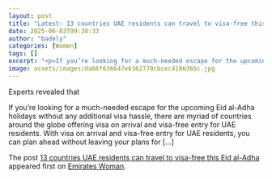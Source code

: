 ```yaml
---
layout: post
title: "Latest: 13 countries UAE residents can travel to visa-free this Eid al-Adha"
date: 2025-06-03T09:30:33
author: "badely"
categories: [Women]
tags: []
excerpt: "<p>If you’re looking for a much-needed escape for the upcoming Eid al-Adha holidays without any additional visa hassle, there are myriad of countries "
image: assets/images/da66f636647e6162770cbcec4186365c.jpg
---
```


Experts revealed that <p>If you’re looking for a much-needed escape for the upcoming Eid al-Adha holidays without any additional visa hassle, there are myriad of countries around the globe offering visa on arrival and visa-free entry for UAE residents. With visa on arrival and visa-free entry for UAE residents, you can plan ahead without leaving your plans for [&#8230;]</p>
<p>The post <a href="https://emirateswoman.com/last-minute-travel-plans-heres-13-hassle-free-visa-countries-for-uae-residents/" rel="nofollow">13 countries UAE residents can travel to visa-free this Eid al-Adha</a> appeared first on <a href="https://emirateswoman.com" rel="nofollow">Emirates Woman</a>.</p>

